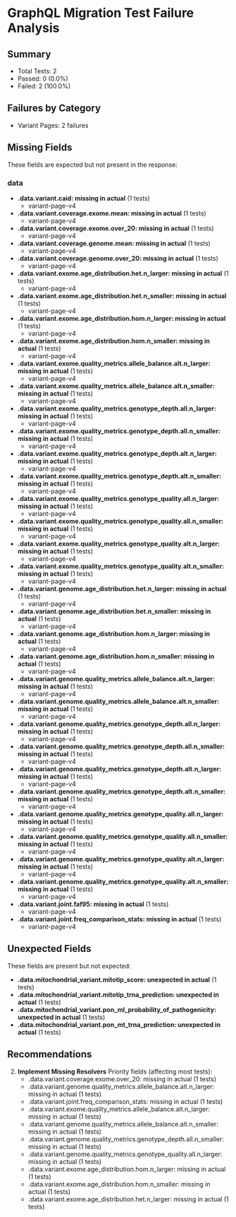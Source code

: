# GraphQL Migration Test Failure Analysis

## Summary
- Total Tests: 2
- Passed: 0 (0.0%)
- Failed: 2 (100.0%)

## Failures by Category
- Variant Pages: 2 failures

## Missing Fields
These fields are expected but not present in the response:

### data
- **.data.variant.caid: missing in actual** (1 tests)
  - variant-page-v4
- **.data.variant.coverage.exome.mean: missing in actual** (1 tests)
  - variant-page-v4
- **.data.variant.coverage.exome.over_20: missing in actual** (1 tests)
  - variant-page-v4
- **.data.variant.coverage.genome.mean: missing in actual** (1 tests)
  - variant-page-v4
- **.data.variant.coverage.genome.over_20: missing in actual** (1 tests)
  - variant-page-v4
- **.data.variant.exome.age_distribution.het.n_larger: missing in actual** (1 tests)
  - variant-page-v4
- **.data.variant.exome.age_distribution.het.n_smaller: missing in actual** (1 tests)
  - variant-page-v4
- **.data.variant.exome.age_distribution.hom.n_larger: missing in actual** (1 tests)
  - variant-page-v4
- **.data.variant.exome.age_distribution.hom.n_smaller: missing in actual** (1 tests)
  - variant-page-v4
- **.data.variant.exome.quality_metrics.allele_balance.alt.n_larger: missing in actual** (1 tests)
  - variant-page-v4
- **.data.variant.exome.quality_metrics.allele_balance.alt.n_smaller: missing in actual** (1 tests)
  - variant-page-v4
- **.data.variant.exome.quality_metrics.genotype_depth.all.n_larger: missing in actual** (1 tests)
  - variant-page-v4
- **.data.variant.exome.quality_metrics.genotype_depth.all.n_smaller: missing in actual** (1 tests)
  - variant-page-v4
- **.data.variant.exome.quality_metrics.genotype_depth.alt.n_larger: missing in actual** (1 tests)
  - variant-page-v4
- **.data.variant.exome.quality_metrics.genotype_depth.alt.n_smaller: missing in actual** (1 tests)
  - variant-page-v4
- **.data.variant.exome.quality_metrics.genotype_quality.all.n_larger: missing in actual** (1 tests)
  - variant-page-v4
- **.data.variant.exome.quality_metrics.genotype_quality.all.n_smaller: missing in actual** (1 tests)
  - variant-page-v4
- **.data.variant.exome.quality_metrics.genotype_quality.alt.n_larger: missing in actual** (1 tests)
  - variant-page-v4
- **.data.variant.exome.quality_metrics.genotype_quality.alt.n_smaller: missing in actual** (1 tests)
  - variant-page-v4
- **.data.variant.genome.age_distribution.het.n_larger: missing in actual** (1 tests)
  - variant-page-v4
- **.data.variant.genome.age_distribution.het.n_smaller: missing in actual** (1 tests)
  - variant-page-v4
- **.data.variant.genome.age_distribution.hom.n_larger: missing in actual** (1 tests)
  - variant-page-v4
- **.data.variant.genome.age_distribution.hom.n_smaller: missing in actual** (1 tests)
  - variant-page-v4
- **.data.variant.genome.quality_metrics.allele_balance.alt.n_larger: missing in actual** (1 tests)
  - variant-page-v4
- **.data.variant.genome.quality_metrics.allele_balance.alt.n_smaller: missing in actual** (1 tests)
  - variant-page-v4
- **.data.variant.genome.quality_metrics.genotype_depth.all.n_larger: missing in actual** (1 tests)
  - variant-page-v4
- **.data.variant.genome.quality_metrics.genotype_depth.all.n_smaller: missing in actual** (1 tests)
  - variant-page-v4
- **.data.variant.genome.quality_metrics.genotype_depth.alt.n_larger: missing in actual** (1 tests)
  - variant-page-v4
- **.data.variant.genome.quality_metrics.genotype_depth.alt.n_smaller: missing in actual** (1 tests)
  - variant-page-v4
- **.data.variant.genome.quality_metrics.genotype_quality.all.n_larger: missing in actual** (1 tests)
  - variant-page-v4
- **.data.variant.genome.quality_metrics.genotype_quality.all.n_smaller: missing in actual** (1 tests)
  - variant-page-v4
- **.data.variant.genome.quality_metrics.genotype_quality.alt.n_larger: missing in actual** (1 tests)
  - variant-page-v4
- **.data.variant.genome.quality_metrics.genotype_quality.alt.n_smaller: missing in actual** (1 tests)
  - variant-page-v4
- **.data.variant.joint.faf95: missing in actual** (1 tests)
  - variant-page-v4
- **.data.variant.joint.freq_comparison_stats: missing in actual** (1 tests)
  - variant-page-v4

## Unexpected Fields
These fields are present but not expected:

- **.data.mitochondrial_variant.mitotip_score: unexpected in actual** (1 tests)
- **.data.mitochondrial_variant.mitotip_trna_prediction: unexpected in actual** (1 tests)
- **.data.mitochondrial_variant.pon_ml_probability_of_pathogenicity: unexpected in actual** (1 tests)
- **.data.mitochondrial_variant.pon_mt_trna_prediction: unexpected in actual** (1 tests)

## Recommendations

2. **Implement Missing Resolvers**
   Priority fields (affecting most tests):
   - .data.variant.coverage.exome.over_20: missing in actual (1 tests)
   - .data.variant.genome.quality_metrics.allele_balance.alt.n_larger: missing in actual (1 tests)
   - .data.variant.joint.freq_comparison_stats: missing in actual (1 tests)
   - .data.variant.exome.quality_metrics.allele_balance.alt.n_larger: missing in actual (1 tests)
   - .data.variant.genome.quality_metrics.allele_balance.alt.n_smaller: missing in actual (1 tests)
   - .data.variant.genome.quality_metrics.genotype_depth.all.n_smaller: missing in actual (1 tests)
   - .data.variant.genome.quality_metrics.genotype_quality.all.n_larger: missing in actual (1 tests)
   - .data.variant.exome.age_distribution.hom.n_larger: missing in actual (1 tests)
   - .data.variant.exome.age_distribution.hom.n_smaller: missing in actual (1 tests)
   - .data.variant.exome.age_distribution.het.n_larger: missing in actual (1 tests)
